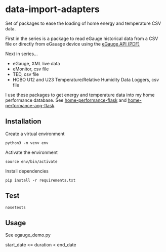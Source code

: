 # data-import-adapters

Set of packages to ease the loading of home energy and temperature CSV data.

First in the series is a package to read eGauge historical data from a CSV file or directly from eGauage device using the [eGauge API (PDF)](http://www.egauge.net/docs/egauge-xml-api.pdf)

Next in series...

* eGauge, XML live data
* eMonitor, csv file
* TED, csv file
* HOBO U12 and U23 Temperature/Relative Humidity Data Loggers, csv file

I use these packages to get energy and temperature data into my home performance database. See [home-performance-flask](https://github.com/netplusdesign/home-performance-flask) and [home-performance-ang-flask](https://github.com/netplusdesign/home-performance-ang-flask).

## Installation

Create a virtual environment

`python3 -m venv env`

Activate the environment

`source env/bin/activate`

Install dependencies

`pip install -r requirements.txt`

## Test

`nosetests`

## Usage

See egauge_demo.py

start_date <= duration < end_date